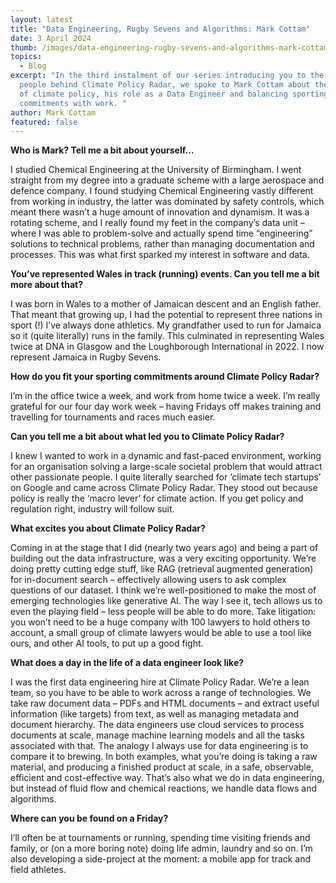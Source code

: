 ```yaml
---
layout: latest
title: "Data Engineering, Rugby Sevens and Algorithms: Mark Cottam"
date: 3 April 2024
thumb: /images/data-engineering-rugby-sevens-and-algorithms-mark-cottam/53486287052_d1c14d8108_o.jpg
topics:
  - Blog
excerpt: "In the third instalment of our series introducing you to the brilliant
  people behind Climate Policy Radar, we spoke to Mark Cottam about the appeal
  of climate policy, his role as a Data Engineer and balancing sporting
  commitments with work. "
author: Mark Cottam
featured: false
---
```

**Who is Mark? Tell me a bit about yourself…** 

I studied Chemical Engineering at the University of Birmingham. I went straight from my degree into a graduate scheme with a large aerospace and defence company. I found studying Chemical Engineering vastly different from working in industry, the latter was dominated by safety controls, which meant there wasn’t a huge amount of innovation and dynamism. It was a rotating scheme, and I really found my feet in the company’s data unit – where I was able to problem-solve and actually spend time “engineering” solutions to technical problems, rather than managing documentation and processes. This was what first sparked my interest in software and data. 

**You’ve represented Wales in track (running) events. Can you tell me a bit more about that?**

I was born in Wales to a mother of Jamaican descent and an English father. That meant that growing up, I had the potential to represent three nations in sport (!) I’ve always done athletics. My grandfather used to run for Jamaica so it (quite literally) runs in the family. This culminated in representing Wales twice at DNA in Glasgow and the Loughborough International in 2022. I now represent Jamaica in Rugby Sevens.

**How do you fit your sporting commitments around Climate Policy Radar?**

I’m in the office twice a week, and work from home twice a week. I’m really grateful for our four day work week – having Fridays off makes training and travelling for tournaments and races much easier.

**Can you tell me a bit about what led you to Climate Policy Radar?**

I knew I wanted to work in a dynamic and fast-paced environment, working for an organisation solving a large-scale societal problem that would attract other passionate people. I quite literally searched for ‘climate tech startups’ on Google and came across Climate Policy Radar. They stood out because policy is really the ‘macro lever’ for climate action. If you get policy and regulation right, industry will follow suit. 

**What excites you about Climate Policy Radar?**

Coming in at the stage that I did (nearly two years ago) and being a part of building out the data infrastructure, was a very exciting opportunity. We’re doing pretty cutting edge stuff, like RAG (retrieval augmented generation) for in-document search – effectively allowing users to ask complex questions of our dataset. I think we’re well-positioned to make the most of emerging technologies like generative AI. The way I see it, tech allows us to even the playing field – less people will be able to do more. Take litigation: you won’t need to be a huge company with 100 lawyers to hold others to account, a small group of climate lawyers would be able to use a tool like ours, and other AI tools, to put up a good fight. 

**What does a day in the life of a data engineer look like?**

I was the first data engineering hire at Climate Policy Radar. We’re a lean team, so you have to be able to work across a range of technologies. We take raw document data – PDFs and HTML documents – and extract useful information (like targets) from text, as well as managing metadata and document hierarchy. The data engineers use cloud services to process documents at scale, manage machine learning models and all the tasks associated with that. The analogy I always use for data engineering is to compare it to brewing. In both examples, what you’re doing is taking a raw material, and producing a finished product at scale, in a safe, observable, efficient and cost-effective way. That’s also what we do in data engineering, but instead of fluid flow and chemical reactions, we handle data flows and algorithms.

**Where can you be found on a Friday?**

I’ll often be at tournaments or running, spending time visiting friends and family, or (on a more boring note) doing life admin, laundry and so on. I’m also developing a side-project at the moment: a mobile app for track and field athletes.